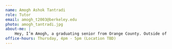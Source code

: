 ```yaml
---
name: Amogh Ashok Tantradi
role: Tutor
email: amogh_t2003@berkeley.edu
photo: amogh_tantradi.jpg
about-me: |
    Hey, I’m Amogh, a graduating senior from Orange County. Outside of school I like to play basketball and mix music. Very excited to teach this class!
office-hours: Thursday, 4pm - 5pm (Location TBD)
---
```

